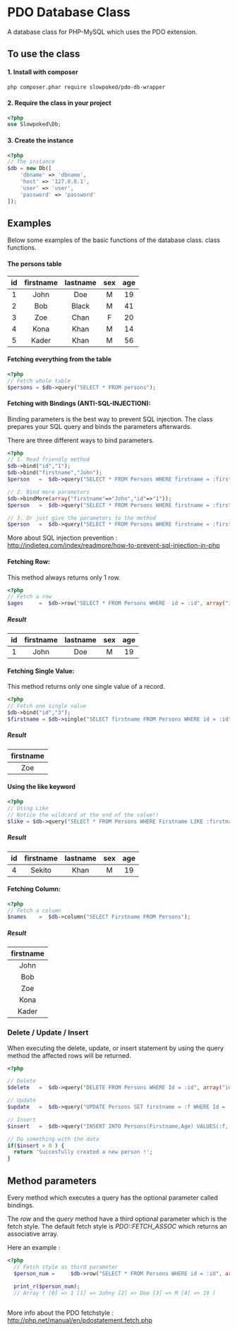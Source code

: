 PDO Database Class
============================

A database class for PHP-MySQL which uses the PDO extension.

## To use the class
#### 1. Install with composer
```bash
php composer.phar require slowpoked/pdo-db-wrapper
```
#### 2. Require the class in your project
```php
<?php
use Slowpoked\Db;
```
#### 3. Create the instance 
```php
<?php
// The instance
$db = new Db([
	'dbname' => 'dbname',
	'host' => '127.0.0.1',
	'user' => 'user',
	'password' => 'password'
]);
```


## Examples
Below some examples of the basic functions of the database class. 
class functions. 
#### The persons table 
| id | firstname | lastname | sex | age
|:-----------:|:------------:|:------------:|:------------:|:------------:|
| 1       |        John |     Doe    | M | 19
| 2       |        Bob  |     Black    | M | 41
| 3       |        Zoe  |     Chan    | F | 20
| 4       |        Kona |     Khan    | M | 14
| 5       |        Kader|     Khan    | M | 56

#### Fetching everything from the table
```php
<?php
// Fetch whole table
$persons = $db->query("SELECT * FROM persons");
```
#### Fetching with Bindings (ANTI-SQL-INJECTION):
Binding parameters is the best way to prevent SQL injection. The class prepares your SQL query and binds the parameters
afterwards.

There are three different ways to bind parameters.
```php
<?php
// 1. Read friendly method  
$db->bind("id","1");
$db->bind("firstname","John");
$person   =  $db->query("SELECT * FROM Persons WHERE firstname = :firstname AND id = :id");

// 2. Bind more parameters
$db->bindMore(array("firstname"=>"John","id"=>"1"));
$person   =  $db->query("SELECT * FROM Persons WHERE firstname = :firstname AND id = :id"));

// 3. Or just give the parameters to the method
$person   =  $db->query("SELECT * FROM Persons WHERE firstname = :firstname AND id = :id",array("firstname"=>"John","id"=>"1"));
```

More about SQL injection prevention : http://indieteq.com/index/readmore/how-to-prevent-sql-injection-in-php

#### Fetching Row:
This method always returns only 1 row.
```php
<?php
// Fetch a row
$ages     =  $db->row("SELECT * FROM Persons WHERE  id = :id", array("id"=>"1"));
```
##### Result
| id | firstname | lastname | sex | age
|:-----------:|:------------:|:------------:|:------------:|:------------:|
| 1       |        John |     Doe    | M | 19
#### Fetching Single Value:
This method returns only one single value of a record.
```php
<?php
// Fetch one single value
$db->bind("id","3");
$firstname = $db->single("SELECT firstname FROM Persons WHERE id = :id");
```
##### Result
|firstname
|:------------:
| Zoe

#### Using the like keyword
```php
<?php
// Using Like 
// Notice the wildcard at the end of the value!!
$like = $db->query("SELECT * FROM Persons WHERE Firstname LIKE :firstname ", array("firstname"=>"sekit%"));
```
##### Result
| id | firstname | lastname | sex | age
|:-----------:|:------------:|:------------:|:------------:|:------------:|
| 4       |        Sekito |     Khan | M | 19

#### Fetching Column:
```php
<?php
// Fetch a column
$names    =  $db->column("SELECT Firstname FROM Persons");
```
##### Result
|firstname | 
|:-----------:
|        John 
|        Bob  
|        Zoe  
|        Kona 
|        Kader
### Delete / Update / Insert
When executing the delete, update, or insert statement by using the query method the affected rows will be returned.
```php
<?php

// Delete
$delete   =  $db->query("DELETE FROM Persons WHERE Id = :id", array("id"=>"1"));

// Update
$update   =  $db->query("UPDATE Persons SET firstname = :f WHERE Id = :id", array("f"=>"Jan","id"=>"32"));

// Insert
$insert   =  $db->query("INSERT INTO Persons(Firstname,Age) VALUES(:f,:age)", array("f"=>"Vivek","age"=>"20"));

// Do something with the data 
if($insert > 0 ) {
  return 'Succesfully created a new person !';
}

```
## Method parameters
Every method which executes a query has the optional parameter called bindings.

The <i>row</i> and the <i>query</i> method have a third optional parameter  which is the fetch style.
The default fetch style is <i>PDO::FETCH_ASSOC</i> which returns an associative array.

Here an example :

```php
<?php
  // Fetch style as third parameter
  $person_num =     $db->row("SELECT * FROM Persons WHERE id = :id", array("id"=>"1"), PDO::FETCH_NUM);

  print_r($person_num);
  // Array ( [0] => 1 [1] => Johny [2] => Doe [3] => M [4] => 19 )
    
```
More info about the PDO fetchstyle : http://php.net/manual/en/pdostatement.fetch.php


